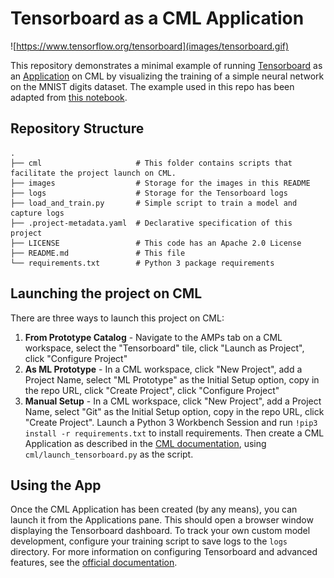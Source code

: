 # Tensorboard as a CML Application

![https://www.tensorflow.org/tensorboard](images/tensorboard.gif)

This repository demonstrates a minimal example of running [Tensorboard](https://www.tensorflow.org/tensorboard) as an [Application](https://docs.cloudera.com/machine-learning/cloud/applications/topics/ml-applications.html) on CML by visualizing the training of a simple neural network on the MNIST digits dataset. The example used in this repo has been adapted from [this notebook](https://github.com/tensorflow/tensorboard/blob/master/docs/get_started.ipynb[).

## Repository Structure

```
.
├── cml                     # This folder contains scripts that facilitate the project launch on CML.
├── images                  # Storage for the images in this README
├── logs                    # Storage for the Tensorboard logs
├── load_and_train.py       # Simple script to train a model and capture logs
├── .project-metadata.yaml  # Declarative specification of this project
├── LICENSE                 # This code has an Apache 2.0 License
├── README.md               # This file
└── requirements.txt        # Python 3 package requirements
```



## Launching the project on CML

There are three ways to launch this project on CML:

1. **From Prototype Catalog** - Navigate to the AMPs tab on a CML workspace, select the "Tensorboard" tile, click "Launch as Project", click "Configure Project"
2. **As ML Prototype** - In a CML workspace, click "New Project", add a Project Name, select "ML Prototype" as the Initial Setup option, copy in the repo URL, click "Create Project", click "Configure Project"
3. **Manual Setup** - In a CML workspace, click "New Project", add a Project Name, select "Git" as the Initial Setup option, copy in the repo URL, click "Create Project". Launch a Python 3 Workbench Session and run `!pip3 install -r requirements.txt` to install requirements. Then create a CML Application as described in the [CML documentation](https://docs.cloudera.com/machine-learning/1.1/applications/topics/ml-applications.html), using `cml/launch_tensorboard.py` as the script.

## Using the App

Once the CML Application has been created (by any means), you can launch it from the Applications pane. This should open a browser window displaying the Tensorboard dashboard. To track your own custom model development, configure your training script to save logs to the `logs` directory. For more information on configuring Tensorboard and advanced features, see the [official documentation](https://www.tensorflow.org/tensorboard/get_started).